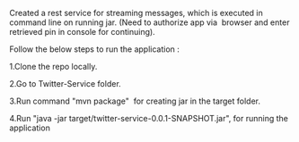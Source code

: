 
Created a rest service for streaming messages, which is executed in command line on running jar.
(Need to authorize app via  browser and enter retrieved pin in console for continuing).

Follow the below steps to run the application :

1.Clone the repo locally.

2.Go to Twitter-Service folder.

3.Run command "mvn package"  for creating jar in the target folder.

4.Run "java -jar target/twitter-service-0.0.1-SNAPSHOT.jar", for running the application
